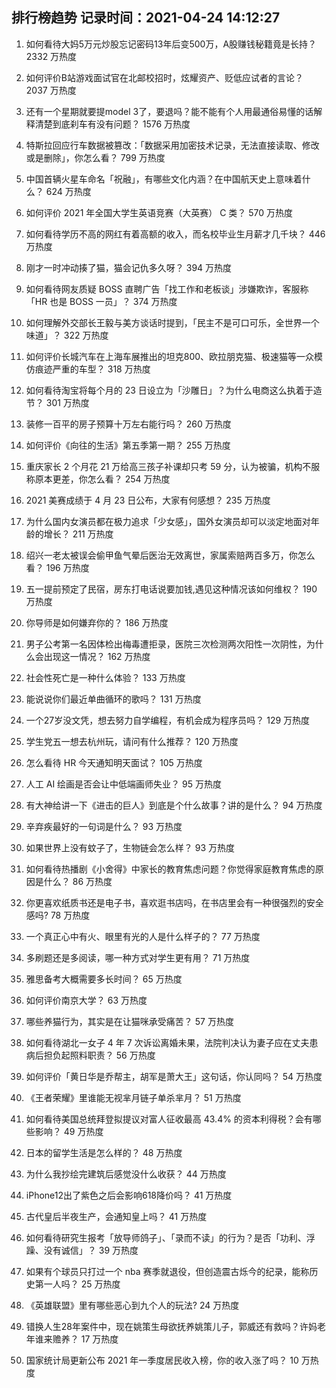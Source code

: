 
## 排行榜趋势 记录时间：2021-04-24 14:12:27
  
  1. 如何看待大妈5万元炒股忘记密码13年后变500万，A股赚钱秘籍竟是长持？ 2332 万热度
    
  2. 如何评价B站游戏面试官在北邮校招时，炫耀资产、贬低应试者的言论？ 2037 万热度
    
  3. 还有一个星期就要提model 3了，要退吗？能不能有个人用最通俗易懂的话解释清楚到底刹车有没有问题？ 1576 万热度
    
  4. 特斯拉回应行车数据被篡改：「数据采用加密技术记录，无法直接读取、修改或是删除」，你怎么看？ 799 万热度
    
  5. 中国首辆火星车命名「祝融」，有哪些文化内涵？在中国航天史上意味着什么？ 624 万热度
    
  6. 如何评价 2021 年全国大学生英语竞赛（大英赛） C 类？ 570 万热度
    
  7. 如何看待学历不高的网红有着高额的收入，而名校毕业生月薪才几千块？ 446 万热度
    
  8. 刚才一时冲动揍了猫，猫会记仇多久呀？ 394 万热度
    
  9. 如何看待网友质疑 BOSS 直聘广告「找工作和老板谈」涉嫌欺诈，客服称「HR 也是 BOSS 一员」？ 374 万热度
    
  10. 如何理解外交部长王毅与美方谈话时提到，「民主不是可口可乐，全世界一个味道」？ 322 万热度
    
  11. 如何评价长城汽车在上海车展推出的坦克800、欧拉朋克猫、极速猫等一众模仿痕迹严重的车型？ 318 万热度
    
  12. 如何看待淘宝将每个月的 23 日设立为「沙雕日」？为什么电商这么执着于造节？ 301 万热度
    
  13. 装修一百平的房子预算十万左右能行吗？ 260 万热度
    
  14. 如何评价《向往的生活》第五季第一期？ 255 万热度
    
  15. 重庆家长 2 个月花 21 万给高三孩子补课却只考 59 分，认为被骗，机构不服称原本更差，你怎么看？ 254 万热度
    
  16. 2021 美赛成绩于 4 月 23 日公布，大家有何感想？ 235 万热度
    
  17. 为什么国内女演员都在极力追求「少女感」，国外女演员却可以淡定地面对年龄的增长？ 211 万热度
    
  18. 绍兴一老太被误会偷甲鱼气晕后医治无效离世，家属索赔两百多万，你怎么看？ 196 万热度
    
  19. 五一提前预定了民宿，房东打电话说要加钱,遇见这种情况该如何维权？ 190 万热度
    
  20. 你导师是如何嫌弃你的？ 186 万热度
    
  21. 男子公考第一名因体检出梅毒遭拒录，医院三次检测两次阳性一次阴性，为什么会出现这一情况？ 162 万热度
    
  22. 社会性死亡是一种什么体验？ 133 万热度
    
  23. 能说说你们最近单曲循环的歌吗？ 131 万热度
    
  24. 一个27岁没文凭，想去努力自学编程，有机会成为程序员吗？ 129 万热度
    
  25. 学生党五一想去杭州玩，请问有什么推荐？ 120 万热度
    
  26. 怎么看待 HR 今天通知明天面试？ 105 万热度
    
  27. 人工 AI 绘画是否会让中低端画师失业？ 95 万热度
    
  28. 有大神给讲一下《进击的巨人》到底是个什么故事？讲的是什么？ 94 万热度
    
  29. 辛弃疾最好的一句词是什么？ 93 万热度
    
  30. 如果世界上没有蚊子了，生物链会怎么样？ 93 万热度
    
  31. 如何看待热播剧《小舍得》中家长的教育焦虑问题？你觉得家庭教育焦虑的原因是什么？ 86 万热度
    
  32. 你更喜欢纸质书还是电子书，喜欢逛书店吗，在书店里会有一种很强烈的安全感吗? 78 万热度
    
  33. 一个真正心中有火、眼里有光的人是什么样子的？ 77 万热度
    
  34. 多刷题还是多阅读，哪一种方式对学生更有用？ 71 万热度
    
  35. 雅思备考大概需要多长时间？ 65 万热度
    
  36. 如何评价南京大学？ 63 万热度
    
  37. 哪些养猫行为，其实是在让猫咪承受痛苦？ 57 万热度
    
  38. 如何看待湖北一女子 4 年 7 次诉讼离婚未果，法院判决认为妻子应在丈夫患病后担负起照料职责？ 56 万热度
    
  39. 如何评价「黄日华是乔帮主，胡军是萧大王」这句话，你认同吗？ 54 万热度
    
  40. 《王者荣耀》里谁能无视芈月链子单杀芈月？ 51 万热度
    
  41. 如何看待美国总统拜登拟提议对富人征收最高 43.4% 的资本利得税？会有哪些影响？ 49 万热度
    
  42. 日本的留学生活是怎么样的？ 48 万热度
    
  43. 为什么我抄绘完建筑后感觉没什么收获？ 44 万热度
    
  44. iPhone12出了紫色之后会影响618降价吗？ 41 万热度
    
  45. 古代皇后半夜生产，会通知皇上吗？ 41 万热度
    
  46. 如何看待研究生报考「放导师鸽子」、「录而不读」的行为？是否「功利、浮躁、没有诚信」？ 39 万热度
    
  47. 如果有个球员只打过一个 nba 赛季就退役，但创造震古烁今的纪录，能称历史第一人吗？ 25 万热度
    
  48. 《英雄联盟》里有哪些恶心到九个人的玩法? 24 万热度
    
  49. 错换人生28年案件中，现在姚策生母欲抚养姚策儿子，郭威还有救吗？许妈老年谁来赡养？ 17 万热度
    
  50. 国家统计局更新公布 2021 年一季度居民收入榜，你的收入涨了吗？ 10 万热度
    